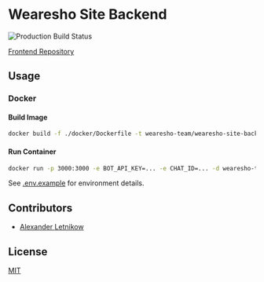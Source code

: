 # Wearesho Site Backend
![Production Build Status](https://codebuild.eu-central-1.amazonaws.com/badges?uuid=eyJlbmNyeXB0ZWREYXRhIjoibmZoc2hOZG5wSGlDc2E4NTQwZGt5bittTTNuUG9RbDZtUWl4N3lUTHZZYzljNUxTeWMzU3BNMUpHNGx5SFN5ZHJVMVpVYmdjMDhpaFNLQjdVb3ZrOG1FPSIsIml2UGFyYW1ldGVyU3BlYyI6IlJzSFhtWStJS0FWOVczZFQiLCJtYXRlcmlhbFNldFNlcmlhbCI6MX0%3D&branch=master)

[Frontend Repository](https://github.com/wearesho-team/wearesho-site)

## Usage
### Docker
#### Build Image
```bash
docker build -f ./docker/Dockerfile -t wearesho-team/wearesho-site-backend --rm .
```
#### Run Container
```bash
docker run -p 3000:3000 -e BOT_API_KEY=... -e CHAT_ID=... -d wearesho-team/wearesho-site-backend
```
See [.env.example](./.env.example) for environment details.

## Contributors
- [Alexander <horat1us> Letnikow](mailto:reclamme@gmail.com)

## License
[MIT](./LICENSE)
